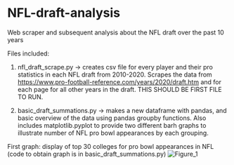 # NFL-draft-analysis
Web scraper and subsequent analysis about the NFL draft over the past 10 years

Files included:
1) nfl_draft_scrape.py -> creates csv file for every player and their pro statistics in each NFL draft from 2010-2020.  Scrapes the data from https://www.pro-football-reference.com/years/2020/draft.htm and for each page for all other years in the draft. THIS SHOULD BE FIRST FILE TO RUN.

2) basic_draft_summations.py -> makes a new dataframe with pandas, and basic overview of the data using pandas groupby functions.  Also includes matplotlib.pyplot to provide two different barh graphs to illustrate number of NFL pro bowl appearances by each grouping.

First graph: display of top 30 colleges for pro bowl appearances in NFL (code to obtain graph is in basic_draft_summations.py)
![Figure_1](https://user-images.githubusercontent.com/70147377/105376712-09c68200-5bd8-11eb-9fe7-9af3ba1c6657.png)

